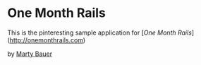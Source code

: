 # One Month Rails

This is the pinteresting sample application for 
[*One Month Rails*] (http://onemonthrails.com)

by [Marty Bauer](https://MartyBauer.com)